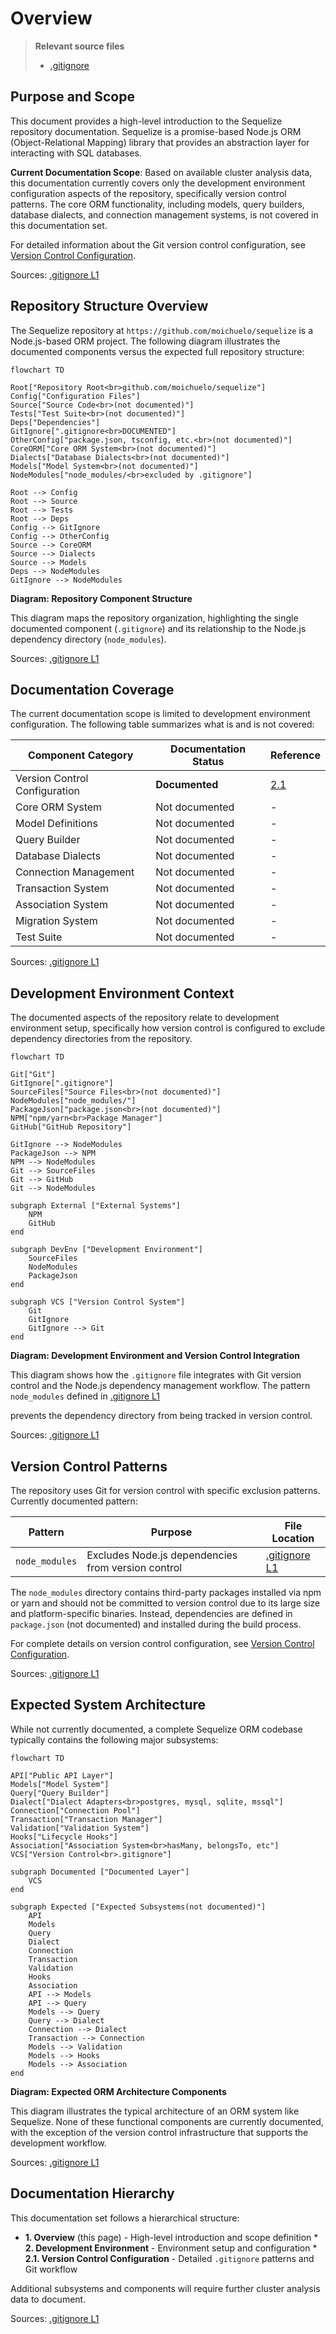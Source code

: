 # Overview

> **Relevant source files**
> * [.gitignore](https://github.com/moichuelo/sequelize/blob/fd9c4bbb/.gitignore)

## Purpose and Scope

This document provides a high-level introduction to the Sequelize repository documentation. Sequelize is a promise-based Node.js ORM (Object-Relational Mapping) library that provides an abstraction layer for interacting with SQL databases.

**Current Documentation Scope**: Based on available cluster analysis data, this documentation currently covers only the development environment configuration aspects of the repository, specifically version control patterns. The core ORM functionality, including models, query builders, database dialects, and connection management systems, is not covered in this documentation set.

For detailed information about the Git version control configuration, see [Version Control Configuration](/version-control-configuration/).

Sources: [.gitignore L1](https://github.com/moichuelo/sequelize/blob/fd9c4bbb/.gitignore#L1-L1)

## Repository Structure Overview

The Sequelize repository at `https://github.com/moichuelo/sequelize` is a Node.js-based ORM project. The following diagram illustrates the documented components versus the expected full repository structure:

```mermaid
flowchart TD

Root["Repository Root<br>github.com/moichuelo/sequelize"]
Config["Configuration Files"]
Source["Source Code<br>(not documented)"]
Tests["Test Suite<br>(not documented)"]
Deps["Dependencies"]
GitIgnore[".gitignore<br>DOCUMENTED"]
OtherConfig["package.json, tsconfig, etc.<br>(not documented)"]
CoreORM["Core ORM System<br>(not documented)"]
Dialects["Database Dialects<br>(not documented)"]
Models["Model System<br>(not documented)"]
NodeModules["node_modules/<br>excluded by .gitignore"]

Root --> Config
Root --> Source
Root --> Tests
Root --> Deps
Config --> GitIgnore
Config --> OtherConfig
Source --> CoreORM
Source --> Dialects
Source --> Models
Deps --> NodeModules
GitIgnore --> NodeModules
```

**Diagram: Repository Component Structure**

This diagram maps the repository organization, highlighting the single documented component (`.gitignore`) and its relationship to the Node.js dependency directory (`node_modules`).

Sources: [.gitignore L1](https://github.com/moichuelo/sequelize/blob/fd9c4bbb/.gitignore#L1-L1)

## Documentation Coverage

The current documentation scope is limited to development environment configuration. The following table summarizes what is and is not covered:

| Component Category | Documentation Status | Reference |
| --- | --- | --- |
| Version Control Configuration | **Documented** | [2.1](/version-control-configuration/) |
| Core ORM System | Not documented | - |
| Model Definitions | Not documented | - |
| Query Builder | Not documented | - |
| Database Dialects | Not documented | - |
| Connection Management | Not documented | - |
| Transaction System | Not documented | - |
| Association System | Not documented | - |
| Migration System | Not documented | - |
| Test Suite | Not documented | - |

Sources: [.gitignore L1](https://github.com/moichuelo/sequelize/blob/fd9c4bbb/.gitignore#L1-L1)

## Development Environment Context

The documented aspects of the repository relate to development environment setup, specifically how version control is configured to exclude dependency directories from the repository.

```mermaid
flowchart TD

Git["Git"]
GitIgnore[".gitignore"]
SourceFiles["Source Files<br>(not documented)"]
NodeModules["node_modules/"]
PackageJson["package.json<br>(not documented)"]
NPM["npm/yarn<br>Package Manager"]
GitHub["GitHub Repository"]

GitIgnore --> NodeModules
PackageJson --> NPM
NPM --> NodeModules
Git --> SourceFiles
Git --> GitHub
Git --> NodeModules

subgraph External ["External Systems"]
    NPM
    GitHub
end

subgraph DevEnv ["Development Environment"]
    SourceFiles
    NodeModules
    PackageJson
end

subgraph VCS ["Version Control System"]
    Git
    GitIgnore
    GitIgnore --> Git
end
```

**Diagram: Development Environment and Version Control Integration**

This diagram shows how the `.gitignore` file integrates with Git version control and the Node.js dependency management workflow. The pattern `node_modules` defined in [.gitignore L1](https://github.com/moichuelo/sequelize/blob/fd9c4bbb/.gitignore#L1-L1)

 prevents the dependency directory from being tracked in version control.

Sources: [.gitignore L1](https://github.com/moichuelo/sequelize/blob/fd9c4bbb/.gitignore#L1-L1)

## Version Control Patterns

The repository uses Git for version control with specific exclusion patterns. Currently documented pattern:

| Pattern | Purpose | File Location |
| --- | --- | --- |
| `node_modules` | Excludes Node.js dependencies from version control | [.gitignore L1](https://github.com/moichuelo/sequelize/blob/fd9c4bbb/.gitignore#L1-L1) |

The `node_modules` directory contains third-party packages installed via npm or yarn and should not be committed to version control due to its large size and platform-specific binaries. Instead, dependencies are defined in `package.json` (not documented) and installed during the build process.

For complete details on version control configuration, see [Version Control Configuration](/version-control-configuration/).

Sources: [.gitignore L1](https://github.com/moichuelo/sequelize/blob/fd9c4bbb/.gitignore#L1-L1)

## Expected System Architecture

While not currently documented, a complete Sequelize ORM codebase typically contains the following major subsystems:

```mermaid
flowchart TD

API["Public API Layer"]
Models["Model System"]
Query["Query Builder"]
Dialect["Dialect Adapters<br>postgres, mysql, sqlite, mssql"]
Connection["Connection Pool"]
Transaction["Transaction Manager"]
Validation["Validation System"]
Hooks["Lifecycle Hooks"]
Association["Association System<br>hasMany, belongsTo, etc"]
VCS["Version Control<br>.gitignore"]

subgraph Documented ["Documented Layer"]
    VCS
end

subgraph Expected ["Expected Subsystems(not documented)"]
    API
    Models
    Query
    Dialect
    Connection
    Transaction
    Validation
    Hooks
    Association
    API --> Models
    API --> Query
    Models --> Query
    Query --> Dialect
    Connection --> Dialect
    Transaction --> Connection
    Models --> Validation
    Models --> Hooks
    Models --> Association
end
```

**Diagram: Expected ORM Architecture Components**

This diagram illustrates the typical architecture of an ORM system like Sequelize. None of these functional components are currently documented, with the exception of the version control infrastructure that supports the development workflow.

Sources: [.gitignore L1](https://github.com/moichuelo/sequelize/blob/fd9c4bbb/.gitignore#L1-L1)

## Documentation Hierarchy

This documentation set follows a hierarchical structure:

* **1. Overview** (this page) - High-level introduction and scope definition * **2. Development Environment** - Environment setup and configuration * **2.1. Version Control Configuration** - Detailed `.gitignore` patterns and Git workflow

Additional subsystems and components will require further cluster analysis data to document.

Sources: [.gitignore L1](https://github.com/moichuelo/sequelize/blob/fd9c4bbb/.gitignore#L1-L1)